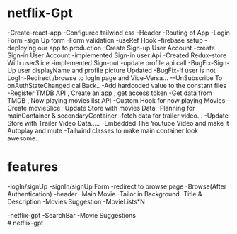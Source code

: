 
# netflix-Gpt

-Create-react-app
-Configured tailwind css
-Header
-Routing of App
-Login Form
-sign Up form
-Form validation
-useRef Hook
-firebase setup
-deploying our app to production
-Create Sign-up User Account
-create Sign-in User Account
-implemented Sign-in user  Api
-Created Redux-store  With userSlice
-implemented Sign-out
-update profile api call
-BugFix-Sign-Up user displayName and profile picture Updated
-BugFix-If user is not LogIn-Redirect /browse to logIn page and Vice-Versa...
--UnSubscribe To onAuthStateChanged callBack..
-Add hardcoded value to the constant files
-Register TMDB API , Create an app , get access token
-Get data from TMDB , Now playing movies list API
-Custom Hook for now playing Movies
-Create movieSlice
-Update Store with movies Data
-Planning for mainContainer & secondaryContainer
-fetch data for trailer video...
-Update Store with Trailer Video Data.....
-Embedded The Youtube Video and make it Autoplay and mute
-Tailwind classes to make main container look awesome...




# features
-logIn/signUp
        -signIn/signUp Form
        -redirect to browse page
-Browse(After Authentication)
    -header
    -Main Movie
       -Tailor in Background
       -Title & Description
       -Movies Suggestion
            -MovieLists*N

-netflix-gpt
        -SearchBar
        -Movie Suggestions            
#   n e t f l i x - g p t 
 
 